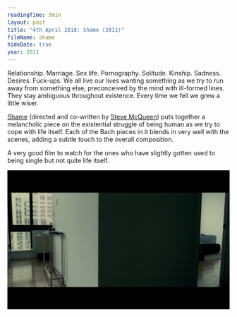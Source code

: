 ```yaml
---
readingTime: 3min
layout: post
title: "4th April 2018: Shame (2011)"
filmName: shame
hideDate: true
year: 2011
---
```

Relationship. Marriage. Sex life. Pornography. Solitude. Kinship. Sadness. Desires. Fuck-ups. We all live our lives wanting something as we try to run away from something else, preconceived by the mind with ill-formed lines. They stay ambiguous throughout existence. Every time we fell we grew a little wiser.

[Shame](https://www.rottentomatoes.com/m/shame_2011/) (directed and co-written by [Steve McQueen](https://en.wikipedia.org/wiki/Steve_McQueen_(director))) puts together a melancholic piece on the existential struggle of being human as we try to cope with life itself. Each of the Bach pieces in it blends in very well with the scenes, adding a subtle touch to the overall composition.  

A very good film to watch for the ones who have slightly gotten used to being single but not quite life itself.


<img src="/img/shame.png">
